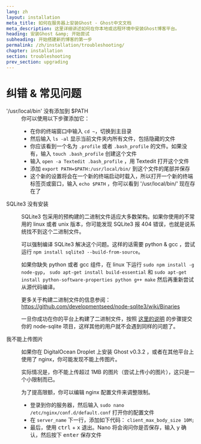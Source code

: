 ```yaml
---
lang: zh
layout: installation
meta_title: 如何在服务器上安装Ghost - Ghost中文文档
meta_description: 这里详细讲述如何在你本地或远程环境中安装Ghost博客平台。
heading: 安装Ghost &amp; 开始尝试
subheading: 开始搭建新的博客的第一步
permalink: /zh/installation/troubleshooting/
chapter: installation
section: troubleshooting
prev_section: upgrading
---
```



# 纠错 & 常见问题 <a id="troubleshooting"></a>

<dl>
    <dt id="export-path">'/usr/local/bin' 没有添加到 $PATH</dt>
    <dd>你可以使用以下步骤添加它：
        <ul>
            <li>在你的终端窗口中输入 <code>cd ~</code>，切换到主目录</li>
            <li>然后输入 <code>ls -al</code> 显示当前文件夹内所有文件，包括隐藏的文件</li>
            <li>你应该看到一个名为 <code class="path">.profile</code> 或者 <code class="path">.bash_profile</code> 的文件。如果没有，输入  <code>touch .bash_profile</code> 创建这个文件</li>
            <li>输入 <code>open -a Textedit .bash_profile</code> ，用 Textedit 打开这个文件</li>
            <li>添加 <code>export PATH=$PATH:/usr/local/bin/</code> 到这个文件的尾部并保存</li>
            <li>这个新的设置将会在一个新的终端启动时载入，所以打开一个新的终端标签页或窗口，输入 <code>echo $PATH</code>  ，你可以看到 '/usr/local/bin/' 现在存在了</li>
        </ul>
    </dd>
    <dt id="sqlite3-errors">SQLite3 没有安装</dt>
    <dd>
        <p>SQLite3 包采用的预构建的二进制文件适应大多数架构。如果你使用的不常用的 linux   或者 unix 版本，你可能发现 SQLite3 报 404 错误，也就是说系统找不到这个二进制文件。</p>
        <p>可以强制编译 SQLite3 解决这个问题。这样的话需要 python & gcc ，尝试运行 <code>npm install sqlite3 --build-from-source</code>。</p>
        <p>如果你缺失 python 或者 gcc 组件，在 linux 下运行 <code>sudo npm install -g node-gyp</code>， <code>sudo apt-get install build-essential</code> 和 <code>sudo apt-get install python-software-properties python g++ make</code> 然后再重新尝试从源代码编译。</p>
        <p>更多关于构建二进制文件的信息参阅： <a href="https://github.com/developmentseed/node-sqlite3/wiki/Binaries">https://github.com/developmentseed/node-sqlite3/wiki/Binaries</a></p>
        <p>一旦你成功在你的平台上构建了二进制文件，按照 <a href="https://github.com/developmentseed/node-sqlite3/wiki/Binaries#creating-new-binaries">这里的说明</a> 的步骤提交你的 node-sqlite 项目，这样其他的用户就不会遇到同样的问题了。</p>
    </dd>
    <dt id="image-uploads">我不能上传图片</dt>
    <dd>
        <p>如果你在 DigitalOcean Droplet 上安装 Ghost v0.3.2 ，或者在其他平台上使用了 nginx，你可能发现不能上传图片。</p>
        <p>实际情况是，你不能上传超过 1MB 的图片（尝试上传小的图片），这只是一个小限制而已。</p>
        <p>为了提高限额，你可以编辑 nginx 配置文件来调整限制。</p>
        <ul>
            <li>登录到你的服务器，然后输入 <code>sudo nano /etc/nginx/conf.d/default.conf</code> 打开你的配置文件</li>
            <li>在 <code>server_name</code> 下一行，添加如下代码： <code>client_max_body_size 10M;</code></li>
            <li>最后，使用 <kbd>ctrl</kbd> + <kbd>x</kbd> 退出。Nano 将会询问你是否保存，输入 <kbd>y</kbd> 确认，然后按下 <kbd>enter</kbd> 保存文件</li>
        </ul>
    </dd>
</dl>

